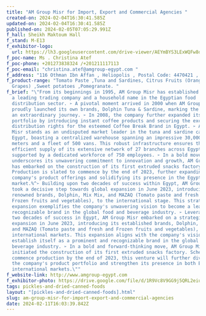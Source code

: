 ```yaml
---
title: "AM Group Misr for Import, Export and Commercial Agencies "
created-on: 2024-02-04T16:30:41.585Z
updated-on: 2024-02-04T16:30:41.585Z
published-on: 2024-02-05T07:05:29.991Z
f_hall: Sheikh Maktoum Hall
f_stand: M-E13
f_exhibitor-logo:
  url: https://lh3.googleusercontent.com/drive-viewer/AEYmBYS3LExWQFw8dkCVUDJjLBiVBlGmT2A_UhnDJDCTA73oFrq95-koNH8x7AroVN6I5nuGHm_FmYZtQKmKNYTNy920enJY6w=s1600
f_poc-name: Ms . Christina Atef
f_poc-phone: +201273838324 /+201211117113
f_poc-email: "christina.atef@amgroup-egypt.com "
f_address: "116 Othman Ibn Affan , Heliopolis , Postal Code: 4470421 , Cairo, Egypt. "
f_product-range: "Tomato Paste ,Tuna and Sardines, Citrus Fruits (Oranges –
  Grapes) ,Sweet potatoes ,Pomegranate. "
f_brief: "\"From its beginnings in 1995, AM Group Misr has established itself as
  a leading trading company and a household name in the Egyptian food
  distribution sector. ➢ A pivotal moment arrived in 2000 when AM Group Misr
  proudly launched its own brands, Dolphin Tuna & Sardine, marking the dawn of
  an extraordinary journey. ➢ In 2008, the company further expanded its product
  portfolio by introducing instant coffee products and securing the exclusive
  distribution rights for the esteemed Coffee Break Brand in Egypt. ➢ AM Group
  Misr stands as an undisputed market leader in the tuna and sardine category in
  Egypt, boasting a centralized warehouse spanning an impressive 30,000 square
  meters and a fleet of 500 vans. This robust infrastructure ensures the
  efficient supply of its extensive network of 27 branches across Egypt,
  supported by a dedicated workforce of 750 employees. ➢ In a bold move that
  underscores its unwavering commitment to innovation and growth, AM Group Misr
  has embarked on the construction of its first extruded snacks factory.
  Production is slated to commence by the end of 2023, further expanding the
  company's product offerings and solidifying its presence in the Egyptian
  market.%^➢ Building upon two decades of success within Egypt, AM Group Misr
  took a decisive step towards global expansion in June 2023, introducing its
  renowned brands, Dolphin, Mix Mix, and MAZAQ (Tomato paste and fresh and
  Frozen fruits and vegetables), to the international stage. This strategic
  expansion exemplifies the company's unwavering vision to become a leading
  recognizable brand in the global food and beverage industry. ➢ Leveraging its
  two decades of success in Egypt, AM Group Misr embarked on a strategic global
  expansion in June 2023, introducing its established brands, Dolphin, Mix Mix,
  and MAZAQ (Tomato paste and fresh and Frozen fruits and vegetables), to
  international markets. This expansion aligns with the company's vision to
  establish itself as a prominent and recognizable brand in the global food and
  beverage industry. ➢ In a bold and forward-thinking move, AM Group Misr has
  initiated the construction of its first extruded snacks factory. Scheduled to
  commence production by the end of 2023, this venture will further diversify
  the company's product portfolio and strengthen its presence in both Egyptian &
  international markets.\""
f_website-link: http://www.amgroup-egypt.com
f_exhibitor-photo: https://drive.google.com/file/d/1R9Vc8V9GG9j5QRL2eiu1racZ6GumTOKx/view?usp=drive_link
tags: pickles-and-dried-canned-foods
layout: "[pickles-and-dried-canned-foods].html"
slug: am-group-misr-for-import-export-and-commercial-agencies
date: 2024-02-11T16:03:39.842Z
---
```

